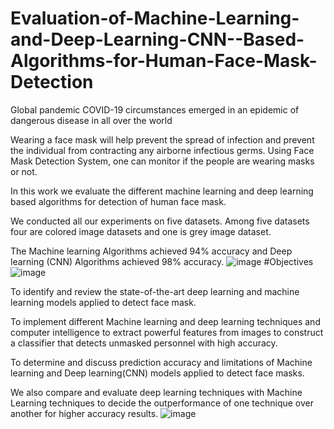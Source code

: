 # Evaluation-of-Machine-Learning-and-Deep-Learning-CNN--Based-Algorithms-for-Human-Face-Mask-Detection
Global pandemic COVID-19 circumstances emerged in an epidemic of dangerous disease in all over the world

Wearing a face mask will help prevent the spread of infection and prevent the individual from contracting any airborne infectious germs.
Using Face Mask Detection System, one can monitor if the people are wearing masks or not. 

In this work we evaluate the different machine learning and deep learning based algorithms for detection of human face mask.

We conducted all our experiments on five datasets. Among five datasets four are colored image datasets and one is grey image dataset.

The Machine learning Algorithms achieved 94% accuracy and Deep learning (CNN) Algorithms achieved 98% accuracy.
![image](https://github.com/user-attachments/assets/01dbf3f4-7b2b-4c1f-ad73-e1d83eca3759)
#Objectives![image](https://github.com/user-attachments/assets/fcebfb29-7faf-46f5-aca8-491bc28f3882)

To identify and review the state-of-the-art deep learning and machine learning models applied to detect face mask.  

To implement different Machine learning and deep learning techniques and computer intelligence to extract powerful features from images to construct a classifier that detects unmasked personnel with high accuracy. 

 To determine and discuss prediction accuracy and limitations of Machine learning and Deep learning(CNN) models applied to detect face masks. 

We also compare and evaluate deep learning techniques with Machine Learning techniques to decide the outperformance of one technique over another for higher accuracy results.
![image](https://github.com/user-attachments/assets/92727e25-1215-4ca3-855e-4458bddaf3e5)


